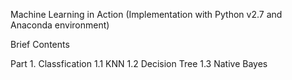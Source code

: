 Machine Learning in Action
(Implementation with Python v2.7 and Anaconda environment)

Brief Contents

Part 1. Classfication
1.1	KNN
1.2	Decision Tree
1.3 Native Bayes
